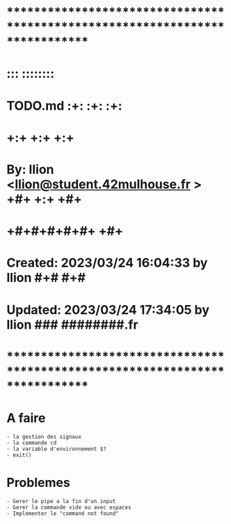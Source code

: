 # **************************************************************************** #
#                                                                              #
#                                                         :::      ::::::::    #
#    TODO.md                                            :+:      :+:    :+:    #
#                                                     +:+ +:+         +:+      #
#    By: llion <llion@student.42mulhouse.fr >       +#+  +:+       +#+         #
#                                                 +#+#+#+#+#+   +#+            #
#    Created: 2023/03/24 16:04:33 by llion             #+#    #+#              #
#    Updated: 2023/03/24 17:34:05 by llion            ###   ########.fr        #
#                                                                              #
# **************************************************************************** #


# A faire

	- la gestion des signaux
	- la commande cd
	- la variable d'environnement $?
	- exit()

# Problemes

	- Gerer le pipe a la fin d'un input
	- Gerer la commande vide ou avec espaces
	- Implementer le "command not found"
